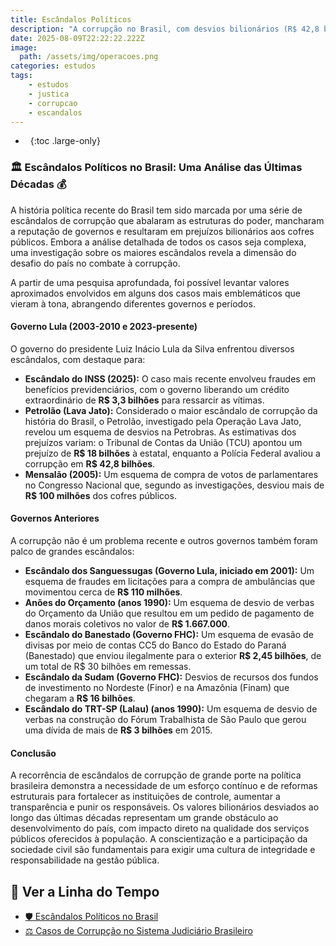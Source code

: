```yaml
---
title: Escândalos Políticos
description: "A corrupção no Brasil, com desvios bilionários (R$ 42,8 bi na Lava Jato, R$ 6,3 bi no INSS), fere a ética coletiva, priorizando interesses privados sobre o bem comum. Urge integridade: reformas para transparência e punição, restaurando justiça social."
date: 2025-08-09T22:22:22.222Z
image:
  path: /assets/img/operacoes.png
categories: estudos
tags:
    - estudos
    - justica
    - corrupcao
    - escandalos
---
```


- &nbsp;
{:toc .large-only}

### 🏛️ Escândalos Políticos no Brasil: Uma Análise das Últimas Décadas 💰

A história política recente do Brasil tem sido marcada por uma série de escândalos de corrupção que abalaram as estruturas do poder, mancharam a reputação de governos e resultaram em prejuízos bilionários aos cofres públicos. Embora a análise detalhada de todos os casos seja complexa, uma investigação sobre os maiores escândalos revela a dimensão do desafio do país no combate à corrupção.

A partir de uma pesquisa aprofundada, foi possível levantar valores aproximados envolvidos em alguns dos casos mais emblemáticos que vieram à tona, abrangendo diferentes governos e períodos.

#### **Governo Lula (2003-2010 e 2023-presente)**

O governo do presidente Luiz Inácio Lula da Silva enfrentou diversos escândalos, com destaque para:

* **Escândalo do INSS (2025):** O caso mais recente envolveu fraudes em benefícios previdenciários, com o governo liberando um crédito extraordinário de **R$ 3,3 bilhões** para ressarcir as vítimas.
* **Petrolão (Lava Jato):** Considerado o maior escândalo de corrupção da história do Brasil, o Petrolão, investigado pela Operação Lava Jato, revelou um esquema de desvios na Petrobras. As estimativas dos prejuízos variam: o Tribunal de Contas da União (TCU) apontou um prejuízo de **R$ 18 bilhões** à estatal, enquanto a Polícia Federal avaliou a corrupção em **R$ 42,8 bilhões**.
* **Mensalão (2005):** Um esquema de compra de votos de parlamentares no Congresso Nacional que, segundo as investigações, desviou mais de **R$ 100 milhões** dos cofres públicos.

<!--more-->

#### **Governos Anteriores**

A corrupção não é um problema recente e outros governos também foram palco de grandes escândalos:

* **Escândalo dos Sanguessugas (Governo Lula, iniciado em 2001):** Um esquema de fraudes em licitações para a compra de ambulâncias que movimentou cerca de **R$ 110 milhões**.
* **Anões do Orçamento (anos 1990):** Um esquema de desvio de verbas do Orçamento da União que resultou em um pedido de pagamento de danos morais coletivos no valor de **R$ 1.667.000**.
* **Escândalo do Banestado (Governo FHC):** Um esquema de evasão de divisas por meio de contas CC5 do Banco do Estado do Paraná (Banestado) que enviou ilegalmente para o exterior **R$ 2,45 bilhões**, de um total de R$ 30 bilhões em remessas.
* **Escândalo da Sudam (Governo FHC):** Desvios de recursos dos fundos de investimento no Nordeste (Finor) e na Amazônia (Finam) que chegaram a **R$ 16 bilhões**.
* **Escândalo do TRT-SP (Lalau) (anos 1990):** Um esquema de desvio de verbas na construção do Fórum Trabalhista de São Paulo que gerou uma dívida de mais de **R$ 3 bilhões** em 2015.

#### **Conclusão**

A recorrência de escândalos de corrupção de grande porte na política brasileira demonstra a necessidade de um esforço contínuo e de reformas estruturais para fortalecer as instituições de controle, aumentar a transparência e punir os responsáveis. Os valores bilionários desviados ao longo das últimas décadas representam um grande obstáculo ao desenvolvimento do país, com impacto direto na qualidade dos serviços públicos oferecidos à população. A conscientização e a participação da sociedade civil são fundamentais para exigir uma cultura de integridade e responsabilidade na gestão pública.

## 🧭 Ver a Linha do Tempo
- [🛡️ Escândalos Políticos no Brasil](/escandalos/)
- [⚖️ Casos de Corrupção no Sistema Judiciário Brasileiro](/justica/)
